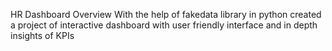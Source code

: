 HR Dashboard Overview
With the help of fakedata library in python created a project of interactive dashboard with user friendly interface and in depth insights of KPIs
